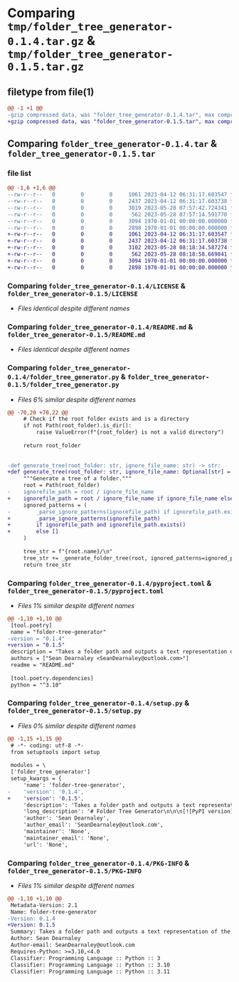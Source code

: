 # Comparing `tmp/folder_tree_generator-0.1.4.tar.gz` & `tmp/folder_tree_generator-0.1.5.tar.gz`

## filetype from file(1)

```diff
@@ -1 +1 @@
-gzip compressed data, was "folder_tree_generator-0.1.4.tar", max compression
+gzip compressed data, was "folder_tree_generator-0.1.5.tar", max compression
```

## Comparing `folder_tree_generator-0.1.4.tar` & `folder_tree_generator-0.1.5.tar`

### file list

```diff
@@ -1,6 +1,6 @@
--rw-r--r--   0        0        0     1061 2023-04-12 06:31:17.603547 folder_tree_generator-0.1.4/LICENSE
--rw-r--r--   0        0        0     2437 2023-04-12 06:31:17.603738 folder_tree_generator-0.1.4/README.md
--rw-r--r--   0        0        0     3019 2023-05-28 07:57:42.724341 folder_tree_generator-0.1.4/folder_tree_generator.py
--rw-r--r--   0        0        0      562 2023-05-28 07:57:14.591770 folder_tree_generator-0.1.4/pyproject.toml
--rw-r--r--   0        0        0     3094 1970-01-01 00:00:00.000000 folder_tree_generator-0.1.4/setup.py
--rw-r--r--   0        0        0     2898 1970-01-01 00:00:00.000000 folder_tree_generator-0.1.4/PKG-INFO
+-rw-r--r--   0        0        0     1061 2023-04-12 06:31:17.603547 folder_tree_generator-0.1.5/LICENSE
+-rw-r--r--   0        0        0     2437 2023-04-12 06:31:17.603738 folder_tree_generator-0.1.5/README.md
+-rw-r--r--   0        0        0     3102 2023-05-28 08:18:34.587274 folder_tree_generator-0.1.5/folder_tree_generator.py
+-rw-r--r--   0        0        0      562 2023-05-28 08:18:58.669841 folder_tree_generator-0.1.5/pyproject.toml
+-rw-r--r--   0        0        0     3094 1970-01-01 00:00:00.000000 folder_tree_generator-0.1.5/setup.py
+-rw-r--r--   0        0        0     2898 1970-01-01 00:00:00.000000 folder_tree_generator-0.1.5/PKG-INFO
```

### Comparing `folder_tree_generator-0.1.4/LICENSE` & `folder_tree_generator-0.1.5/LICENSE`

 * *Files identical despite different names*

### Comparing `folder_tree_generator-0.1.4/README.md` & `folder_tree_generator-0.1.5/README.md`

 * *Files identical despite different names*

### Comparing `folder_tree_generator-0.1.4/folder_tree_generator.py` & `folder_tree_generator-0.1.5/folder_tree_generator.py`

 * *Files 6% similar despite different names*

```diff
@@ -70,20 +70,22 @@
     # Check if the root folder exists and is a directory
     if not Path(root_folder).is_dir():
         raise ValueError(f"{root_folder} is not a valid directory")
 
     return root_folder
 
 
-def generate_tree(root_folder: str, ignore_file_name: str) -> str:
+def generate_tree(root_folder: str, ignore_file_name: Optional[str] = None) -> str:
     """Generate a tree of a folder."""
     root = Path(root_folder)
-    ignorefile_path = root / ignore_file_name
+    ignorefile_path = root / ignore_file_name if ignore_file_name else None
     ignored_patterns = (
-        _parse_ignore_patterns(ignorefile_path) if ignorefile_path.exists() else []
+        _parse_ignore_patterns(ignorefile_path)
+        if ignorefile_path and ignorefile_path.exists()
+        else []
     )
 
     tree_str = f"{root.name}/\n"
     tree_str += _generate_folder_tree(root, ignored_patterns=ignored_patterns)
     return tree_str
```

### Comparing `folder_tree_generator-0.1.4/pyproject.toml` & `folder_tree_generator-0.1.5/pyproject.toml`

 * *Files 1% similar despite different names*

```diff
@@ -1,10 +1,10 @@
 [tool.poetry]
 name = "folder-tree-generator"
-version = "0.1.4"
+version = "0.1.5"
 description = "Takes a folder path and outputs a text representation of the folders and files, supports ignore files."
 authors = ["Sean Dearnaley <SeanDearnaley@outlook.com>"]
 readme = "README.md"
 
 [tool.poetry.dependencies]
 python = "^3.10"
```

### Comparing `folder_tree_generator-0.1.4/setup.py` & `folder_tree_generator-0.1.5/setup.py`

 * *Files 0% similar despite different names*

```diff
@@ -1,15 +1,15 @@
 # -*- coding: utf-8 -*-
 from setuptools import setup
 
 modules = \
 ['folder_tree_generator']
 setup_kwargs = {
     'name': 'folder-tree-generator',
-    'version': '0.1.4',
+    'version': '0.1.5',
     'description': 'Takes a folder path and outputs a text representation of the folders and files, supports ignore files.',
     'long_description': '# Folder Tree Generator\n\n\n[![PyPI version](https://badge.fury.io/py/folder-tree-generator.svg)](https://badge.fury.io/py/folder-tree-generator)\n\n![Test](https://github.com/seandearnaley/folder-tree-generator/workflows/Run%20pytest/badge.svg)\n\n\nFolder Tree Generator is a Python module that takes a folder path and outputs a text representation of the folders and files. It supports ignore files, such as `.gitignore`, to exclude certain files or folders from the output.\n\ntypical string output:\n\n```text\nmy_project/\n|-- .gitignore\n|-- main.py\n|-- utils.py\n|-- data/\n|   |-- input.txt\n|   |-- output.txt\n```\n\n## Why?\n\nI needed a way to generate folder structures in a standard text format that I could copy and paste into GPT without including all the build artifacts, eg. repository structures for code analysis.  If you wanted to make your own ignore file it should be a simple adapation of a gitignore file, in 90% of my use cases, the gitignore is sufficient.\n\n## Installation\n\nYou can install the module from PyPI using pip:\n\n```bash\npip install folder-tree-generator\n```\n\n## Usage\n\nYou can use the module as a command-line tool or import it in your Python script.\n\n### Command-line usage\n\n```bash\npython -m folder_tree_generator /path/to/your/folder\n```\n\n### Python script usage\n\n```python\nfrom folder_tree_generator import generate_tree\n\noutput_text = generate_tree("/path/to/your/folder")\nprint(output_text)\n```\n\n## Configuration\n\nBy default, the module looks for a `.gitignore` file in the root folder to determine which files and folders to ignore. You can change the ignore file name by passing an optional argument to the `generate_tree` function:\n\n```python\noutput_text = generate_tree("/path/to/your/folder", ignore_file_name=".myignore")\n```\n\n## Development\n\nTo set up the development environment, clone the repository and install the required dependencies using Poetry:\n\n```bash\ngit clone https://github.com/seandearnaley/folder-tree-generator.git\ncd folder-tree-generator\npoetry install\n```\n\nTo run the tests, use the following command:\n\n```bash\npoetry run pytest\n```\n\nMake sure to update the README.md file with these changes.\n\n## Contributing\n\nContributions are welcome! Please feel free to submit a pull request or open an issue on the [GitHub repository](https://github.com/seandearnaley/folder-tree-generator).\n\n## License\n\nThis project is licensed under the MIT License. See the [LICENSE](LICENSE) file for details.',
     'author': 'Sean Dearnaley',
     'author_email': 'SeanDearnaley@outlook.com',
     'maintainer': 'None',
     'maintainer_email': 'None',
     'url': 'None',
```

### Comparing `folder_tree_generator-0.1.4/PKG-INFO` & `folder_tree_generator-0.1.5/PKG-INFO`

 * *Files 1% similar despite different names*

```diff
@@ -1,10 +1,10 @@
 Metadata-Version: 2.1
 Name: folder-tree-generator
-Version: 0.1.4
+Version: 0.1.5
 Summary: Takes a folder path and outputs a text representation of the folders and files, supports ignore files.
 Author: Sean Dearnaley
 Author-email: SeanDearnaley@outlook.com
 Requires-Python: >=3.10,<4.0
 Classifier: Programming Language :: Python :: 3
 Classifier: Programming Language :: Python :: 3.10
 Classifier: Programming Language :: Python :: 3.11
```

